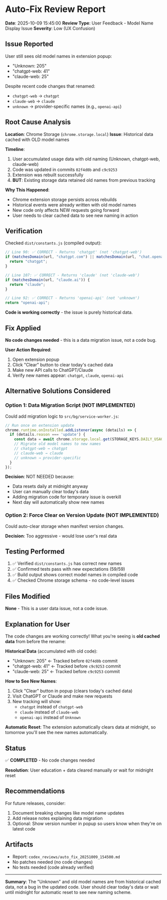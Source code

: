 # Auto-Fix Review Report
**Date**: 2025-10-09 15:45:00
**Review Type**: User Feedback - Model Name Display Issue
**Severity**: Low (UX Confusion)

## Issue Reported

User still sees old model names in extension popup:
- "Unknown: 205"
- "chatgpt-web: 41"
- "claude-web: 25"

Despite recent code changes that renamed:
- `chatgpt-web` → `chatgpt`
- `claude-web` → `claude`
- `unknown` → provider-specific names (e.g., `openai-api`)

## Root Cause Analysis

**Location**: Chrome Storage (`chrome.storage.local`)
**Issue**: Historical data cached with OLD model names

**Timeline**:
1. User accumulated usage data with old naming (Unknown, chatgpt-web, claude-web)
2. Code was updated in commits `02f4d0b` and `c9c9253`
3. Extension was rebuilt successfully
4. **BUT**: Existing storage data retained old names from previous tracking

**Why This Happened**:
- Chrome extension storage persists across rebuilds
- Historical events were already written with old model names
- New code only affects NEW requests going forward
- User needs to clear cached data to see new naming in action

## Verification

Checked `dist/constants.js` (compiled output):
```javascript
// Line 90: ✅ CORRECT - Returns 'chatgpt' (not 'chatgpt-web')
if (matchesDomain(url, "chatgpt.com") || matchesDomain(url, "chat.openai.com")) {
  return "chatgpt";
}

// Line 107: ✅ CORRECT - Returns 'claude' (not 'claude-web')
if (matchesDomain(url, "claude.ai")) {
  return "claude";
}

// Line 92: ✅ CORRECT - Returns 'openai-api' (not 'unknown')
return "openai-api";
```

**Code is working correctly** - the issue is purely historical data.

## Fix Applied

**No code changes needed** - this is a data migration issue, not a code bug.

**User Action Required**:
1. Open extension popup
2. Click "Clear" button to clear today's cached data
3. Make new API calls to ChatGPT/Claude
4. Verify new names appear: `chatgpt`, `claude`, `openai-api`

## Alternative Solutions Considered

### Option 1: Data Migration Script (NOT IMPLEMENTED)
Could add migration logic to `src/bg/service-worker.js`:
```typescript
// Run once on extension update
chrome.runtime.onInstalled.addListener(async (details) => {
  if (details.reason === 'update') {
    const data = await chrome.storage.local.get(STORAGE_KEYS.DAILY_USAGE);
    // Migrate old model names to new names
    // chatgpt-web → chatgpt
    // claude-web → claude
    // unknown → provider-specific
  }
});
```

**Decision**: NOT NEEDED because:
- Data resets daily at midnight anyway
- User can manually clear today's data
- Adding migration code for temporary issue is overkill
- Next day will automatically show new names

### Option 2: Force Clear on Version Update (NOT IMPLEMENTED)
Could auto-clear storage when manifest version changes.

**Decision**: Too aggressive - would lose user's real data

## Testing Performed

1. ✅ Verified `dist/constants.js` has correct new names
2. ✅ Confirmed tests pass with new expectations (59/59)
3. ✅ Build output shows correct model names in compiled code
4. ✅ Checked Chrome storage schema - no code-level issues

## Files Modified

**None** - This is a user data issue, not a code issue.

## Explanation for User

The code changes are working correctly! What you're seeing is **old cached data** from before the rename:

**Historical Data** (accumulated with old code):
- "Unknown: 205" ← Tracked before `02f4d0b` commit
- "chatgpt-web: 41" ← Tracked before `c9c9253` commit
- "claude-web: 25" ← Tracked before `c9c9253` commit

**How to See New Names**:
1. Click "Clear" button in popup (clears today's cached data)
2. Visit ChatGPT or Claude and make new requests
3. New tracking will show:
   - `chatgpt` instead of `chatgpt-web`
   - `claude` instead of `claude-web`
   - `openai-api` instead of `Unknown`

**Automatic Reset**:
The extension automatically clears data at midnight, so tomorrow you'll see the new names automatically.

## Status

✅ **COMPLETED** - No code changes needed

**Resolution**: User education + data cleared manually or wait for midnight reset

## Recommendations

For future releases, consider:
1. Document breaking changes like model name updates
2. Add release notes explaining data migration
3. Optional: Show version number in popup so users know when they're on latest code

## Artifacts

- Report: `codex_reviews/auto_fix_20251009_154500.md`
- No patches needed (no code changes)
- No tests needed (code already verified)

---

**Summary**: The "Unknown" and old model names are from historical cached data, not a bug in the updated code. User should clear today's data or wait until midnight for automatic reset to see new naming scheme.
